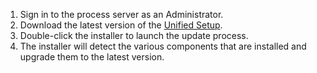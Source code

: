 1. Sign in to the process server as an Administrator.
2. Download the latest version of the [Unified Setup](http://aka.ms/unifiedinstaller).
3. Double-click the installer to launch the update process.
4. The installer will detect the various components that are installed and upgrade them to the latest version.
